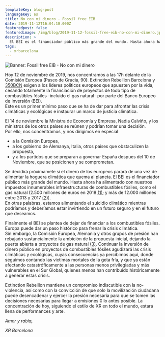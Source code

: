 ```yaml
---
templateKey: blog-post
languageKey: es
title: No con mi dinero - Fossil free EIB
date: 2019-11-12T16:04:10.000Z
featuredpost: false
featuredimage: /img/blog/2019-11-12-fossil-free-eib-no-con-mi-dinero.jpg
description: >
  El BEI es el financiador público más grande del mundo. Hasta ahora ha alimentado con nuestros impuestos infraestructuras de combustibles fósiles. Hoy nos concentramos a las 17h delante de la Comisión Europea pidiendo de cesar totalmente la financiación de proyectos de todo tipo de combustibles fósiles incluido el gas natural.
tags:
  - xrbarcelona
---
```


![Banner: Fossil free EIB - No con mi dinero](/img/blog/2019-11-12-fossil-free-eib-no-con-mi-dinero.jpg) 

Hoy 12 de noviembre de 2019, nos concentramos a las 17h delante de la Comisión Europea (Paseo de Gracia, 90). Extinction Rebellion Barcelona y [350BCN](https://world.350.org/350bcn/) exigen a los líderes políticos europeos que apuesten por la vida, cesando totalmente la financiación de proyectos de todo tipo de combustibles fósiles -incluido el gas natural- por parte del Banco Europeo de Inversión (BEI).  
Este es un primer mínimo paso que se ha de dar para afrontar las crisis climáticas y ecológicas e instaurar un marco de justicia climática. 

El 14 de noviembre la Ministra de Economía y Empresa, Nadia Calviño, y los ministros de los otros países se reúnen y podrían tomar una decisión.  
Por ello, nos concentramos, y nos dirigimos en especial
- a la Comisión Europea,
- a los gobierno de Alemanya, Italia, otros paises que obstaculizen la
propuesta,
- y a los partidos que se preparan a governar España despues del 10 de
Noviembre, que se posicionen y se comprometan.

Se decidirá próximamete si el dinero de los europeos parará de una vez de alimentar la hoguera climática que quema al planeta. El BEI es el financiador público más grande del mundo. Hasta ahora ha alimentado con nuestros impuestos innumerables infraestructuras de combustibles fósiles, como el gas natural (2.500 millones de euros en 2018 [(1)](https://www.climatica.lamarea.com/el-banco-europeo-de-inversiones-planea-no-financiar-mas-proyectos-de-combustibles-fosiles-en-2020/); y más de 12.000 millones entre 2013 y 2017 [(2)](http://fossilfree-eib.eu/about/the-eu-bank-we-want/phasing-out-fossil-fuels/)).  
En otras palabras, estamos alimentando el suicidio climático mientras podríamos y deberíamos estar invirtiendo en un futuro seguro y en el futuro que deseamos.

Finalmente el BEI se plantea de dejar de financiar a los combustibles fósiles. Europa puede dar un paso histórico para frenar la crisis climática.  
Sin embargo, la Comisión Europea, Alemania y otros grupos de presión han rebajado sustancialmente la ambición de la propuesta inicial, dejando la puerta abierta a proyectos de gas natural [(3)](https://uk.reuters.com/article/us-europe-eib-fossilfuels/european-investment-bank-postpones-decision-on-fossil-fuel-lending-idUKKBN1WU1PI). 
Continuar la inversión de dinero público en proyectos de combustibles fósiles agudizará las crisis climáticas y ecológicas, cuyas consecuencias ya percibimos aquí, donde seguimos contando las victimas mortales de la gota fría, y que ya están afectando catastróficamente a las personas menos privilegiadas y más vulnerables en el Sur Global, quienes menos han contribuido históricamente a generar estas crisis.

Extinction Rebellion mantiene un compromiso indiscutible con la no-violencia, así como con la convicción de que solo la movilización ciudadana puede desencadenar y ejercer la presión necesaria para que se tomen las decisiones necesarias para llegar a emisiones 0 lo antes posible. La concentración de hoy, siguiendo el estilo de XR en todo el mundo, estará llena de performances y arte.

*Amor y rabia,* 

*XR Barcelona*